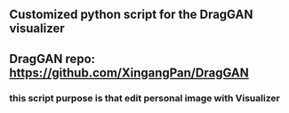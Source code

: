 ## Customized python script for the DragGAN visualizer
## DragGAN repo: https://github.com/XingangPan/DragGAN
### this script purpose is that edit personal image with Visualizer
